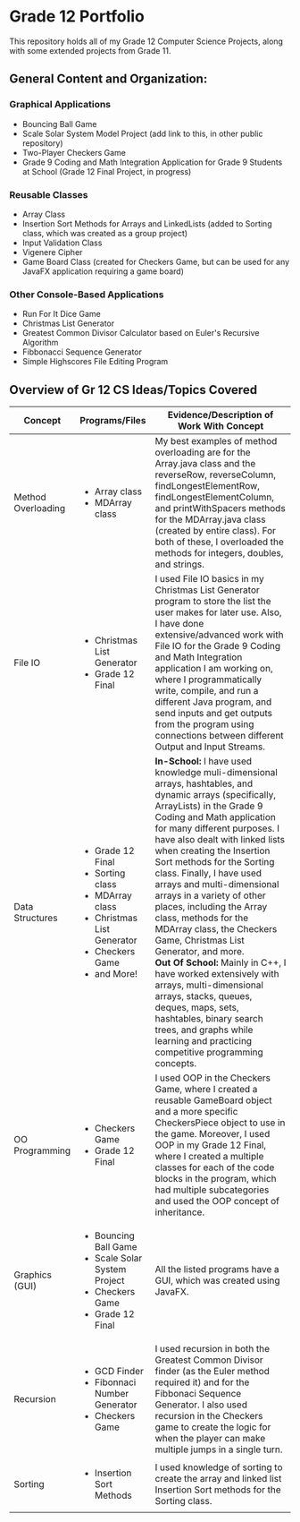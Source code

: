 # Grade 12 Portfolio
This repository holds all of my Grade 12 Computer Science Projects, along with some extended projects from Grade 11.

## General Content and Organization:
### Graphical Applications
- Bouncing Ball Game
- Scale Solar System Model Project (add link to this, in other public repository)
- Two-Player Checkers Game
- Grade 9 Coding and Math Integration Application for Grade 9 Students at School (Grade 12 Final Project, in progress)

### Reusable Classes
- Array Class
- Insertion Sort Methods for Arrays and LinkedLists (added to Sorting class, which was created as a group project)
- Input Validation Class
- Vigenere Cipher
- Game Board Class (created for Checkers Game, but can be used for any JavaFX application requiring a game board)

### Other Console-Based Applications
- Run For It Dice Game
- Christmas List Generator
- Greatest Common Divisor Calculator based on Euler's Recursive Algorithm
- Fibbonacci Sequence Generator
- Simple Highscores File Editing Program

## Overview of Gr 12 CS Ideas/Topics Covered

| Concept | Programs/Files | Evidence/Description of Work With Concept |
| --- | --------------------------- | --- |
| Method Overloading | <ul><li>Array class  </li><li> MDArray class </li></ul>| My best examples of method overloading are for the Array.java class and the reverseRow, reverseColumn, findLongestElementRow, findLongestElementColumn, and printWithSpacers methods for the MDArray.java class (created by entire class). For both of these, I overloaded the methods for integers, doubles, and strings. |
| File IO | <ul><li>Christmas List Generator </li><li> Grade 12 Final</li></ul> | I used File IO basics in my Christmas List Generator program to store the list the user makes for later use. Also, I have done extensive/advanced work with File IO for the Grade 9 Coding and Math Integration application I am working on, where I programmatically write, compile, and run a different Java program, and send inputs and get outputs from the program using connections between different Output and Input Streams. |
| Data Structures | <ul><li>Grade 12 Final </li><li> Sorting class </li><li> MDArray class </li><li> Christmas List Generator </li><li> Checkers Game </li><li> and More!</li></ul> | **In-School:** I have used knowledge muli-dimensional arrays, hashtables, and dynamic arrays (specifically, ArrayLists) in the Grade 9 Coding and Math application for many different purposes. I have also dealt with linked lists when creating the Insertion Sort methods for the Sorting class. Finally, I have used arrays and multi-dimensional arrays in a variety of other places, including the Array class, methods for the MDArray class, the Checkers Game, Christmas List Generator, and more. <br> **Out Of School:** Mainly in C++, I have worked extensively with arrays, multi-dimensional arrays, stacks, queues, deques, maps, sets, hashtables, binary search trees, and graphs while learning and practicing competitive programming concepts.
| OO Programming | <ul><li>Checkers Game </li><li> Grade 12 Final</li></ul> | I used OOP in the Checkers Game, where I created a reusable GameBoard object and a more specific CheckersPiece object to use in the game. Moreover, I used OOP in my Grade 12 Final, where I created a multiple classes for each of the code blocks in the program, which had multiple subcategories and used the OOP concept of inheritance. |
| Graphics (GUI) | <ul><li>Bouncing Ball Game </li><li> Scale Solar System Project </li><li> Checkers Game </li><li> Grade 12 Final</li></ul> | All the listed programs have a GUI, which was created using JavaFX. |
| Recursion | <ul><li>GCD Finder </li><li> Fibonnaci Number Generator </li><li> Checkers Game</li></ul> | I used recursion in both the Greatest Common Divisor finder (as the Euler method required it) and for the Fibbonaci Sequence Generator. I also used recursion in the Checkers game to create the logic for when the player can make multiple jumps in a single turn. |
| Sorting | <ul><li>Insertion Sort Methods</li></ul> | I used knowledge of sorting to create the array and linked list Insertion Sort methods for the Sorting class. |

